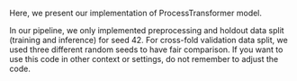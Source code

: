 Here, we present our implementation of ProcessTransformer model.  

In our pipeline, we only implemented preprocessing and holdout data split (training and inference) for seed 42. For cross-fold validation data split, we used three different random seeds to have fair comparison. If you want to use this code in other context or settings, do not remember to adjust the code.
